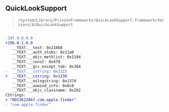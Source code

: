 ## QuickLookSupport

> `/System/Library/PrivateFrameworks/QuickLookSupport.framework/Versions/A/QuickLookSupport`

```diff

-197.0.0.0.0
+196.0.1.0.0
   __TEXT.__text: 0x210b8
   __TEXT.__auth_stubs: 0x11a0
   __TEXT.__objc_methlist: 0x1194
   __TEXT.__const: 0x478
   __TEXT.__gcc_except_tab: 0x364
-  __TEXT.__cstring: 0x1325
+  __TEXT.__cstring: 0x1330
   __TEXT.__oslogstring: 0x137d
   __TEXT.__unwind_info: 0x8c0
   __TEXT.__objc_classname: 0x262
CStrings:
+ "RD13622867.com.apple.finder"
- "com.apple.finder"

```
